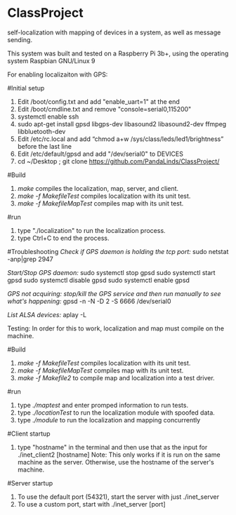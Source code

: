 # ClassProject
self-localization with mapping of devices in a system, as well as message sending.

This system was built and tested on a Raspberry Pi 3b+, using the operating system Raspbian GNU/Linux 9

For enabling localizaiton with GPS:

#Initial setup
1. Edit /boot/config.txt and add "enable_uart=1" at the end
2. Edit /boot/cmdline.txt and remove "console=serial0,115200"
3. systemctl enable ssh
4. sudo apt-get install gpsd libgps-dev libasound2 libasound2-dev ffmpeg libbluetooth-dev
5. Edit /etc/rc.local and add “chmod a+w /sys/class/leds/led1/brightness” before the last line
6. Edit /etc/default/gpsd and add "/dev/serial0" to DEVICES
7. cd ~/Desktop ; git clone https://github.com/PandaLinds/ClassProject/

#Build
1. *make* compiles the localization, map, server, and client.
2. *make -f MakefileTest* compiles localization with its unit test.
3. *make -f MakefileMapTest* compiles map with its unit test.

#run
1. type "./localization" to run the localization process.
2. type Ctrl+C to end the process.

#Troubleshooting
*Check if GPS daemon is holding the tcp port:*
sudo netstat -anp|grep 2947

*Start/Stop GPS daemon:*
sudo systemctl stop gpsd
sudo systemctl start gpsd
sudo systemctl disable gpsd
sudo systemctl enable gpsd

*GPS not acquiring: stop/kill the GPS service and then run manually to see what's happening:*
gpsd -n -N -D 2 -S 6666 /dev/serial0

*List ALSA devices:*
aplay -L



Testing:
In order for this to work, localization and map must compile on the machine.

#Build
1. *make -f MakefileTest* compiles localization with its unit test.
2. *make -f MakefileMapTest* compiles map with its unit test.
3. *make -f Makefile2* to compile map and localization into a test driver.

#run
1. type *./maptest* and enter promped information to run tests.
2. type *./locationTest* to run the localization module with spoofed data.
3. type *./module* to run the localization and mapping concurrently 

#Client startup
1. type "hostname" in the terminal and then use that as the input for ./inet_client2 [hostname] 
Note: This only works if it is run on the same machine as the server. Otherwise, use the hostname of the server's machine.

#Server startup
1. To use the default port (54321), start the server with just ./inet_server
2. To use a custom port, start with ./inet_server [port]
